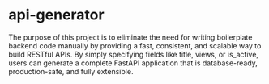 # api-generator
The purpose of this project is to eliminate the need for writing boilerplate backend code manually by providing a fast, consistent, and scalable way to build RESTful APIs. By simply specifying fields like title, views, or is_active, users can generate a complete FastAPI application that is database-ready, production-safe, and fully extensible.
